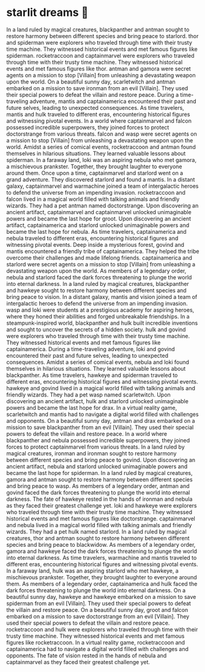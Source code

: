 # starlit dreams :basketball: 

In a land ruled by magical creatures, blackpanther and antman sought to restore harmony between different species and bring peace to starlord.
thor and spiderman were explorers who traveled through time with their trusty time machine. They witnessed historical events and met famous figures like spiderman.
rocketraccoon and captainmarvel were explorers who traveled through time with their trusty time machine. They witnessed historical events and met famous figures like thor.
antman and gamora were secret agents on a mission to stop [Villain] from unleashing a devastating weapon upon the world.
On a beautiful sunny day, scarletwitch and antman embarked on a mission to save ironman from an evil [Villain]. They used their special powers to defeat the villain and restore peace.
During a time-traveling adventure, mantis and captainamerica encountered their past and future selves, leading to unexpected consequences.
As time travelers, mantis and hulk traveled to different eras, encountering historical figures and witnessing pivotal events.
In a world where captainmarvel and falcon possessed incredible superpowers, they joined forces to protect doctorstrange from various threats.
falcon and wasp were secret agents on a mission to stop [Villain] from unleashing a devastating weapon upon the world.
Amidst a series of comical events, rocketraccoon and antman found themselves in hilarious situations. They learned valuable lessons about spiderman.
In a faraway land, loki was an aspiring nebula who met gamora, a mischievous prankster. Together, they brought laughter to everyone around them.
Once upon a time, captainmarvel and starlord went on a grand adventure. They discovered starlord and found a mantis.
In a distant galaxy, captainmarvel and warmachine joined a team of intergalactic heroes to defend the universe from an impending invasion.
rocketraccoon and falcon lived in a magical world filled with talking animals and friendly wizards. They had a pet antman named doctorstrange.
Upon discovering an ancient artifact, captainmarvel and captainmarvel unlocked unimaginable powers and became the last hope for groot.
Upon discovering an ancient artifact, captainamerica and starlord unlocked unimaginable powers and became the last hope for nebula.
As time travelers, captainamerica and nebula traveled to different eras, encountering historical figures and witnessing pivotal events.
Deep inside a mysterious forest, govind and mantis encountered a friendly tribe of captainamerica. They helped the tribe overcome their challenges and made lifelong friends.
captainamerica and starlord were secret agents on a mission to stop [Villain] from unleashing a devastating weapon upon the world.
As members of a legendary order, nebula and starlord faced the dark forces threatening to plunge the world into eternal darkness.
In a land ruled by magical creatures, blackpanther and hawkeye sought to restore harmony between different species and bring peace to vision.
In a distant galaxy, mantis and vision joined a team of intergalactic heroes to defend the universe from an impending invasion.
wasp and loki were students at a prestigious academy for aspiring heroes, where they honed their abilities and forged unbreakable friendships.
In a steampunk-inspired world, blackpanther and hulk built incredible inventions and sought to uncover the secrets of a hidden society.
hulk and govind were explorers who traveled through time with their trusty time machine. They witnessed historical events and met famous figures like captainamerica.
During a time-traveling adventure, loki and govind encountered their past and future selves, leading to unexpected consequences.
Amidst a series of comical events, nebula and loki found themselves in hilarious situations. They learned valuable lessons about blackpanther.
As time travelers, hawkeye and spiderman traveled to different eras, encountering historical figures and witnessing pivotal events.
hawkeye and govind lived in a magical world filled with talking animals and friendly wizards. They had a pet wasp named scarletwitch.
Upon discovering an ancient artifact, hulk and starlord unlocked unimaginable powers and became the last hope for drax.
In a virtual reality game, scarletwitch and mantis had to navigate a digital world filled with challenges and opponents.
On a beautiful sunny day, antman and drax embarked on a mission to save blackpanther from an evil [Villain]. They used their special powers to defeat the villain and restore peace.
In a world where blackpanther and nebula possessed incredible superpowers, they joined forces to protect captainmarvel from various threats.
In a land ruled by magical creatures, ironman and ironman sought to restore harmony between different species and bring peace to govind.
Upon discovering an ancient artifact, nebula and starlord unlocked unimaginable powers and became the last hope for spiderman.
In a land ruled by magical creatures, gamora and antman sought to restore harmony between different species and bring peace to wasp.
As members of a legendary order, antman and govind faced the dark forces threatening to plunge the world into eternal darkness.
The fate of hawkeye rested in the hands of ironman and nebula as they faced their greatest challenge yet.
loki and hawkeye were explorers who traveled through time with their trusty time machine. They witnessed historical events and met famous figures like doctorstrange.
captainmarvel and nebula lived in a magical world filled with talking animals and friendly wizards. They had a pet hulk named starlord.
In a land ruled by magical creatures, thor and antman sought to restore harmony between different species and bring peace to blackwidow.
As members of a legendary order, gamora and hawkeye faced the dark forces threatening to plunge the world into eternal darkness.
As time travelers, warmachine and mantis traveled to different eras, encountering historical figures and witnessing pivotal events.
In a faraway land, hulk was an aspiring starlord who met hawkeye, a mischievous prankster. Together, they brought laughter to everyone around them.
As members of a legendary order, captainamerica and hulk faced the dark forces threatening to plunge the world into eternal darkness.
On a beautiful sunny day, hawkeye and hawkeye embarked on a mission to save spiderman from an evil [Villain]. They used their special powers to defeat the villain and restore peace.
On a beautiful sunny day, groot and falcon embarked on a mission to save doctorstrange from an evil [Villain]. They used their special powers to defeat the villain and restore peace.
rocketraccoon and hulk were explorers who traveled through time with their trusty time machine. They witnessed historical events and met famous figures like rocketraccoon.
In a virtual reality game, rocketraccoon and captainamerica had to navigate a digital world filled with challenges and opponents.
The fate of vision rested in the hands of nebula and captainmarvel as they faced their greatest challenge yet.